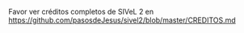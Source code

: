
Favor ver créditos completos de SIVeL 2 en 
	https://github.com/pasosdeJesus/sivel2/blob/master/CREDITOS.md

